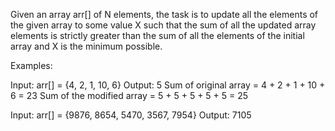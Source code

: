 Given an array arr[] of N elements, the task is to update all the elements of the given array to some value X such that the sum of all the updated array elements is strictly greater than the sum of all the elements of the initial array and X is the minimum possible.

Examples: 

Input: arr[] = {4, 2, 1, 10, 6} 
Output: 5 
Sum of original array = 4 + 2 + 1 + 10 + 6 = 23 
Sum of the modified array = 5 + 5 + 5 + 5 + 5 = 25

Input: arr[] = {9876, 8654, 5470, 3567, 7954} 
Output: 7105 
